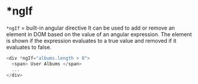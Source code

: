 # *ngIf

`*ngIf` = built-in angular directive 
It can be used to add or remove an element in DOM based on the value of an angular expression. The element is shown if the expression evaluates to a true value and removed if it evaluates to false.

```js
<div *ngIf="albums.length > 0">
  <span> User Albums </span>
  ...
</div>
```

